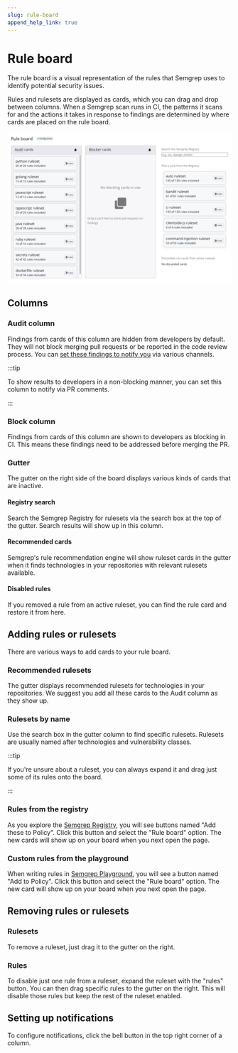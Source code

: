 ```yaml
---
slug: rule-board
append_help_link: true
---
```


# Rule board

The rule board is a visual representation of the rules
that Semgrep uses to identify potential security issues.

Rules and rulesets are displayed as cards,
which you can drag and drop between columns.
When a Semgrep scan runs in CI,
the patterns it scans for
and the actions it takes in response to findings
are determined by where cards are placed on the rule board.

![Screenshot of the default state of the rule board](../img/rule-board.png)

## Columns

### Audit column

Findings from cards of this column are hidden from developers by default.
They will not block merging pull requests or be reported in the code review process.
You can [set these findings to notify you](#setting-up-notifications) via various channels.

:::tip

  To show results to developers in a non-blocking manner,
  you can set this column to notify via PR comments.

:::

### Block column

Findings from cards of this column are shown to developers as blocking in CI.
This means these findings need to be addressed before merging the PR.

### Gutter

The gutter on the right side of the board displays various kinds of cards that are inactive.

#### Registry search

Search the Semgrep Registry for rulesets via the search box at the top of the gutter.
Search results will show up in this column.

#### Recommended cards

Semgrep's rule recommendation engine will show ruleset cards in the gutter
when it finds technologies in your repositories with relevant rulesets available.

#### Disabled rules

If you removed a rule from an active ruleset,
you can find the rule card and restore it from here.

## Adding rules or rulesets

There are various ways to add cards to your rule board.

### Recommended rulesets

The gutter displays recommended rulesets for technologies in your repositories.
We suggest you add all these cards to the Audit column as they show up.

### Rulesets by name

Use the search box in the gutter column to find specific rulesets.
Rulesets are usually named after technologies and vulnerability classes.

:::tip

  If you're unsure about a ruleset,
  you can always expand it and drag just some of its rules onto the board.

:::

### Rules from the registry

As you explore the [Semgrep Registry](https://semgrep.dev/r),
you will see buttons named "Add these to Policy".
Click this button and select the "Rule board" option.
The new cards will show up on your board when you next open the page.

### Custom rules from the playground

When writing rules in [Semgrep Playground](https://semgrep.dev/editor),
you will see a button named "Add to Policy".
Click this button and select the "Rule board" option.
The new card will show up on your board when you next open the page.

## Removing rules or rulesets

### Rulesets

To remove a ruleset, just drag it to the gutter on the right.

### Rules

To disable just one rule from a ruleset,
expand the ruleset with the "rules" button.
You can then drag specific rules to the gutter on the right.
This will disable those rules but keep the rest of the ruleset enabled.

## Setting up notifications

To configure notifications,
click the bell button in the top right corner of a column.
